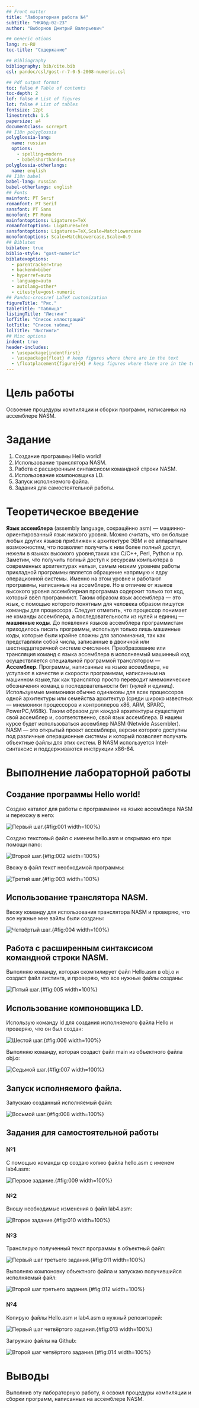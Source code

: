 ```yaml
---
## Front matter
title: "Лабораторная работа №4"
subtitle: "НКАбд-02-23"
author: "Выборнов Дмитрий Валерьевич"

## Generic otions
lang: ru-RU
toc-title: "Содержание"

## Bibliography
bibliography: bib/cite.bib
csl: pandoc/csl/gost-r-7-0-5-2008-numeric.csl

## Pdf output format
toc: false # Table of contents
toc-depth: 2
lof: false # List of figures
lot: false # List of tables
fontsize: 12pt
linestretch: 1.5
papersize: a4
documentclass: scrreprt
## I18n polyglossia
polyglossia-lang:
  name: russian
  options:
	- spelling=modern
	- babelshorthands=true
polyglossia-otherlangs:
  name: english
## I18n babel
babel-lang: russian
babel-otherlangs: english
## Fonts
mainfont: PT Serif
romanfont: PT Serif
sansfont: PT Sans
monofont: PT Mono
mainfontoptions: Ligatures=TeX
romanfontoptions: Ligatures=TeX
sansfontoptions: Ligatures=TeX,Scale=MatchLowercase
monofontoptions: Scale=MatchLowercase,Scale=0.9
## Biblatex
biblatex: true
biblio-style: "gost-numeric"
biblatexoptions:
  - parentracker=true
  - backend=biber
  - hyperref=auto
  - language=auto
  - autolang=other*
  - citestyle=gost-numeric
## Pandoc-crossref LaTeX customization
figureTitle: "Рис."
tableTitle: "Таблица"
listingTitle: "Листинг"
lofTitle: "Список иллюстраций"
lotTitle: "Список таблиц"
lolTitle: "Листинги"
## Misc options
indent: true
header-includes:
  - \usepackage{indentfirst}
  - \usepackage{float} # keep figures where there are in the text
  - \floatplacement{figure}{H} # keep figures where there are in the text
---
```


# Цель работы

Освоение процедуры компиляции и сборки программ, написанных на ассемблере NASM.

# Задание

1. Создание программы Hello world!
2. Использование транслятора NASM.
3. Работа с расширенным синтаксисом командной строки NASM.
4. Использование компоновщика LD.
5. Запуск исполняемого файла.
6. Задания для самостоятельной работы.

# Теоретическое введение

**Язык ассемблера** (assembly language, сокращённо asm) — машинно-ориентированный
язык низкого уровня. Можно считать, что он больше любых других языков приближен к
архитектуре ЭВМ и её аппаратным возможностям, что позволяет получить к ним более
полный доступ, нежели в языках высокого уровня,таких как C/C++, Perl, Python и пр. Заметим,
что получить полный доступ к ресурсам компьютера в современных архитектурах нельзя,
самым низким уровнем работы прикладной программы является обращение напрямую к
ядру операционной системы. Именно на этом уровне и работают программы, написанные
на ассемблере. Но в отличие от языков высокого уровня ассемблерная программа содержит
только тот код, который ввёл программист. Таким образом язык ассемблера — это язык, с
помощью которого понятным для человека образом пишутся команды для процессора.
Следует отметить, что процессор понимает не команды ассемблера, а последовательности
из нулей и единиц — **машинные коды**. До появления языков ассемблера программистам
приходилось писать программы, используя только лишь машинные коды, которые были
крайне сложны для запоминания, так как представляли собой числа, записанные в двоичной
или шестнадцатеричной системе счисления. Преобразование или трансляция команд с
языка ассемблера в исполняемый машинный код осуществляется специальной программой
транслятором — **Ассемблер**.
Программы, написанные на языке ассемблера, не уступают в качестве и скорости программам, написанным на машинном языке,так как транслятор просто переводит мнемонические
обозначения команд в последовательности бит (нулей и единиц).
Используемые мнемоники обычно одинаковы для всех процессоров одной архитектуры
или семейства архитектур (среди широко известных — мнемоники процессоров и контроллеров x86, ARM, SPARC, PowerPC,M68k). Таким образом для каждой архитектуры существует
свой ассемблер и, соответственно, свой язык ассемблера.
В нашем курсе будет использоваться ассемблер NASM (Netwide Assembler).
NASM — это открытый проект ассемблера, версии которого доступны под различные
операционные системы и который позволяет получать объектные файлы для этих систем. В
NASM используется Intel-синтаксис и поддерживаются инструкции x86-64.

# Выполнение лабораторной работы

## Создание программы Hello world!

Создаю каталог для работы с программами на языке ассемблера NASM и перехожу в него:

![Первый шаг.](image/Screenshot_2023-10-28_1.png){#fig:001 width=100%}

Создаю текстовый файл с именем hello.asm и открываю его при помощи nano:

![Второй шаг.](image/Screenshot_2023-10-28_2.png){#fig:002 width=100%}

Ввожу в файл текст необходимой программы:

![Третий шаг.](image/Screenshot_2023-10-28_3.png){#fig:003 width=100%}

## Использование транслятора NASM.

Ввожу команду для использования транслятора NASM и проверяю, что все нужные мне вайлы были созданы:

![Четвёртый шаг.](image/Screenshot_2023-10-28_4.png){#fig:004 width=100%}

## Работа с расширенным синтаксисом командной строки NASM.

Выполняю команду, которая скомпилирует файл Hello.asm в obj.o и создаст файл листинга, и проверяю, что все нужные файлы созданы:

![Пятый шаг.](image/Screenshot_2023-10-28_5.png){#fig:005 width=100%}

## Использование компоновщика LD.

Использую команду ld для создания исполняемого файла Hello и проверяю, что он был создан:

![Шестой шаг.](image/Screenshot_2023-10-28_6.png){#fig:006 width=100%}

Выполняю команду, которая создаст файл main из объектного файла obj.o:

![Седьмой шаг.](image/Screenshot_2023-10-28_7.png){#fig:007 width=100%}

## Запуск исполняемого файла.

Запускаю созданный исполняемый файл:

![Восьмой шаг.](image/Screenshot_2023-10-28_8.png){#fig:008 width=100%}

## Задания для самостоятельной работы

### №1

С помощью команды cp создаю копию файла hello.asm с именем lab4.asm:

![Первое задание.](image/Screenshot_2023-10-28_9.png){#fig:009 width=100%}

### №2

Вношу необходимые изменения в файл lab4.asm:

![Второе задание.](image/Screenshot_2023-10-28_10.png){#fig:010 width=100%}

### №3

Транслирую полученный текст программы в объектный файл: 

![Первый шаг третьего задания.](image/Screenshot_2023-10-28_11.png){#fig:011 width=100%}

Выполняю компоновку объектного файла и запускаю получившийся исполняемый файл:

![Второй шаг третьего задания.](image/Screenshot_2023-10-28_12.png){#fig:012 width=100%}

### №4

Копирую файлы Hello.asm и lab4.asm в нужный репозиторий: 

![Первый шаг четвёртого задания.](image/Screenshot_2023-10-28_13.png){#fig:013 width=100%}

Загружаю файлы на Github: 

![Второй шаг четвёртого задания.](image/Screenshot_2023-10-28_14.png){#fig:014 width=100%}

# Выводы

Выполнив эту лабораторную работу, я освоил процедуры компиляции и сборки программ, написанных на ассемблере NASM.

